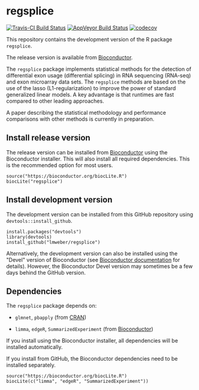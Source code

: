 # regsplice

[![Travis-CI Build Status](https://travis-ci.org/lmweber/regsplice.svg?branch=master)](https://travis-ci.org/lmweber/regsplice)
[![AppVeyor Build Status](https://ci.appveyor.com/api/projects/status/github/lmweber/regsplice?branch=master&svg=true)](https://ci.appveyor.com/project/lmweber/regsplice)
[![codecov](https://codecov.io/gh/lmweber/regsplice/branch/master/graph/badge.svg)](https://codecov.io/gh/lmweber/regsplice)


This repository contains the development version of the R package `regsplice`.

The release version is available from [Bioconductor](https://bioconductor.org/packages/regsplice/).

The `regsplice` package implements statistical methods for the detection of differential exon usage (differential splicing) in RNA sequencing (RNA-seq) and exon microarray data sets. The `regsplice` methods are based on the use of the lasso (L1-regularization) to improve the power of standard generalized linear models. A key advantage is that runtimes are fast compared to other leading approaches.

A paper describing the statistical methodology and performance comparisons with other methods is currently in preparation.


## Install release version

The release version can be installed from [Bioconductor](https://bioconductor.org/packages/regsplice/) using the Bioconductor installer. This will also install all required dependencies. This is the recommended option for most users.

```{r}
source("https://bioconductor.org/biocLite.R")
biocLite("regsplice")
```


## Install development version

The development version can be installed from this GitHub repository using `devtools::install_github`.

```{r}
install.packages("devtools")
library(devtools)
install_github("lmweber/regsplice")
```

Alternatively, the development version can also be installed using the "Devel" version of Bioconductor (see [Bioconductor documentation](http://bioconductor.org/developers/how-to/useDevel/) for details). However, the Bioconductor Devel version may sometimes be a few days behind the GitHub version.


## Dependencies

The `regsplice` package depends on:

- `glmnet`, `pbapply` (from [CRAN](https://cran.r-project.org/))

- `limma`, `edgeR`, `SummarizedExperiment` (from [Bioconductor](http://bioconductor.org/))

If you install using the Bioconductor installer, all dependencies will be installed automatically.

If you install from GitHub, the Bioconductor dependencies need to be installed separately.

```{r}
source("https://bioconductor.org/biocLite.R")
biocLite(c("limma", "edgeR", "SummarizedExperiment"))
```

